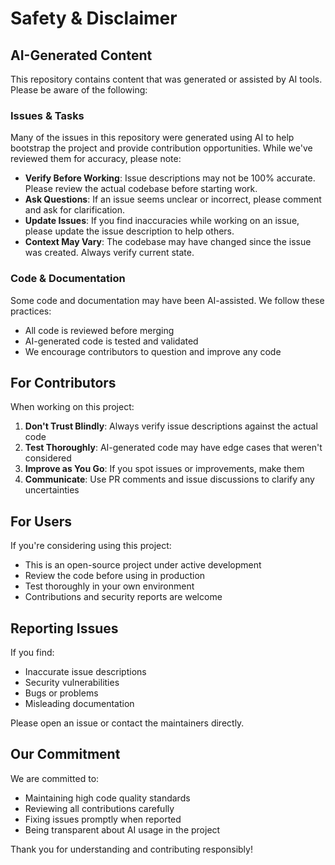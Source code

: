 # Safety & Disclaimer

## AI-Generated Content

This repository contains content that was generated or assisted by AI tools. Please be aware of the following:

### Issues & Tasks

Many of the issues in this repository were generated using AI to help bootstrap the project and provide contribution opportunities. While we've reviewed them for accuracy, please note:

- **Verify Before Working**: Issue descriptions may not be 100% accurate. Please review the actual codebase before starting work.
- **Ask Questions**: If an issue seems unclear or incorrect, please comment and ask for clarification.
- **Update Issues**: If you find inaccuracies while working on an issue, please update the issue description to help others.
- **Context May Vary**: The codebase may have changed since the issue was created. Always verify current state.

### Code & Documentation

Some code and documentation may have been AI-assisted. We follow these practices:

- All code is reviewed before merging
- AI-generated code is tested and validated
- We encourage contributors to question and improve any code

## For Contributors

When working on this project:

1. **Don't Trust Blindly**: Always verify issue descriptions against the actual code
2. **Test Thoroughly**: AI-generated code may have edge cases that weren't considered
3. **Improve as You Go**: If you spot issues or improvements, make them
4. **Communicate**: Use PR comments and issue discussions to clarify any uncertainties

## For Users

If you're considering using this project:

- This is an open-source project under active development
- Review the code before using in production
- Test thoroughly in your own environment
- Contributions and security reports are welcome

## Reporting Issues

If you find:
- Inaccurate issue descriptions
- Security vulnerabilities
- Bugs or problems
- Misleading documentation

Please open an issue or contact the maintainers directly.

## Our Commitment

We are committed to:
- Maintaining high code quality standards
- Reviewing all contributions carefully
- Fixing issues promptly when reported
- Being transparent about AI usage in the project

Thank you for understanding and contributing responsibly!
